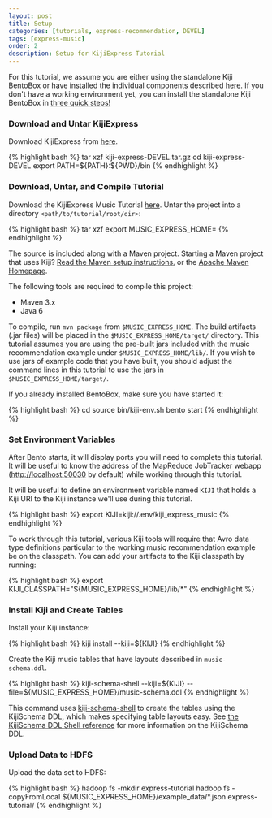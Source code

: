 ```yaml
---
layout: post
title: Setup
categories: [tutorials, express-recommendation, DEVEL]
tags: [express-music]
order: 2
description: Setup for KijiExpress Tutorial
---
```


For this tutorial, we assume you are either using the standalone Kiji BentoBox or
have installed the individual components described [here](http://www.kiji.org/getstarted/).
If you don\'t have a working environment yet, you can install the standalone Kiji
BentoBox in [three quick steps!](http://www.kiji.org/#tryit)

### Download and Untar KijiExpress

Download KijiExpress from
[here](http://archive.kiji.org/tarballs/kiji-express-DEVEL-release.tar.gz).

<div class="userinput">
{% highlight bash %}
tar xzf kiji-express-DEVEL.tar.gz
cd kiji-express-DEVEL
export PATH=${PATH}:${PWD}/bin
{% endhighlight %}
</div>

### Download, Untar, and Compile Tutorial

Download the KijiExpress Music Tutorial
[here](http://archive.kiji.org/tarballs/kiji-express-music-DEVEL-release.tar.gz).
Untar the project into a directory `<path/to/tutorial/root/dir>`:

<div class="userinput">
{% highlight bash %}
tar xzf <path/to/tar/ball>
export MUSIC_EXPRESS_HOME=<path/to/tutorial/root/dir>
{% endhighlight %}
</div>

The source is included along with a Maven project. Starting a Maven project that uses Kiji?
[Read the Maven setup instructions.]({{site.kiji_url}}/get-started-with-maven) or
the [Apache Maven Homepage](http://maven.apache.org/).

The following tools are required to compile this project:
* Maven 3.x
* Java 6

To compile, run `mvn package` from `$MUSIC_EXPRESS_HOME`. The build
artifacts (.jar files) will be placed in the `$MUSIC_EXPRESS_HOME/target/`
directory. This tutorial assumes you are using the pre-built jars included with
the music recommendation example under `$MUSIC_EXPRESS_HOME/lib/`. If you wish to
use jars of example code that you have built, you should adjust the command
lines in this tutorial to use the jars in `$MUSIC_EXPRESS_HOME/target/`.

If you already installed BentoBox, make sure you have started it:

<div class="userinput">
{% highlight bash %}
cd <path/to/bento>
source bin/kiji-env.sh
bento start
{% endhighlight %}
</div>

### Set Environment Variables

After Bento starts, it will display ports you will need to complete this tutorial. It will be useful
to know the address of the MapReduce JobTracker webapp
([http://localhost:50030](http://localhost:50030) by default) while working through this tutorial.

It will be useful to define an environment variable named `KIJI` that holds a Kiji URI to the Kiji
instance we'll use during this tutorial.

<div class="userinput">
{% highlight bash %}
export KIJI=kiji://.env/kiji_express_music
{% endhighlight %}
</div>

To work through this tutorial, various Kiji tools will require that Avro data
type definitions particular to the working music recommendation example be on the
classpath. You can add your artifacts to the Kiji classpath by running:

<div class="userinput">
{% highlight bash %}
export KIJI_CLASSPATH="${MUSIC_EXPRESS_HOME}/lib/*"
{% endhighlight %}
</div>


### Install Kiji and Create Tables

Install your Kiji instance:

<div class="userinput">
{% highlight bash %}
kiji install --kiji=${KIJI}
{% endhighlight %}
</div>

Create the Kiji music tables that have layouts described in `music-schema.ddl`.

<div class="userinput">
{% highlight bash %}
kiji-schema-shell --kiji=${KIJI} --file=${MUSIC_EXPRESS_HOME}/music-schema.ddl
{% endhighlight %}
</div>

This command uses [kiji-schema-shell](https://github.com/kijiproject/kiji-schema-shell)
to create the tables using the KijiSchema DDL, which makes specifying table layouts easy.
See [the KijiSchema DDL Shell reference]({{site.userguide_schema_1_0_2}}/schema-shell-ddl-ref)
for more information on the KijiSchema DDL.

### Upload Data to HDFS

Upload the data set to HDFS:

<div class="userinput">
{% highlight bash %}
hadoop fs -mkdir express-tutorial
hadoop fs -copyFromLocal ${MUSIC_EXPRESS_HOME}/example_data/*.json express-tutorial/
{% endhighlight %}
</div>
